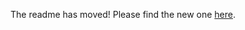 The readme has moved! Please find the new one [here](https://github.com/LivelyDismay/Learn-To-Mod/blob/main/wabbajack-stuff/Opus-Readme-Main.md).
